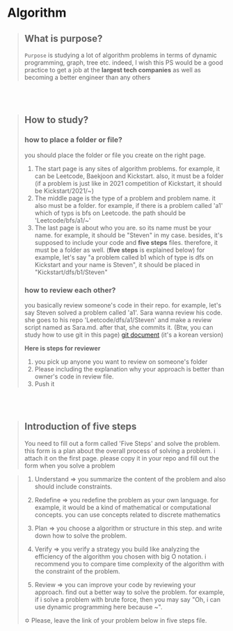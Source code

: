 # Algorithm

> ## What is purpose?
> `Purpose` is studying a lot of algorithm problems in terms of dynamic programming, graph, tree etc. indeed, I wish this PS would be a good practice to get a job at the **largest tech companies** as well as becoming a better engineer than any others

<br />
<br />

> ## How to study?
> ### how to place a folder or file?
> you should place the folder or file you create on the right page. 
> 1. The start page is any sites of algorithm problems. for example, it can be Leetcode, Baekjoon and Kickstart. also, it must be a folder (if a problem is just like in 2021 competition of Kickstart, it should be Kickstart/2021/~)
> 2. The middle page is the type of a problem and problem name. it also must be a folder. for example, if there is a problem called 'a1' which of typs is bfs on Leetcode. the path should be 'Leetcode/bfs/a1/~' 
> 3. The last page is about who you are. so its name must be your name. for example, it should be "Steven" in my case. besides, it's supposed to include your code and **five steps** files. therefore, it must be a folder as well. (**five steps** is explained below) for example, let's say "a problem called b1 which of type is dfs on Kickstart and your name is Steven", it should be placed in "Kickstart/dfs/b1/Steven"
>
>  ### how to review each other?
>  you basically review someone's code in their repo. for example, let's say Steven solved a problem called 'a1'. Sara wanna review his code. she goes to his repo 'Leetcode/dfs/a1/Steven' and make a review script named as Sara.md. after that, she commits it. (Btw, you can study how to use git in this page) [git document](https://git-scm.com/book/ko/v2/%EC%8B%9C%EC%9E%91%ED%95%98%EA%B8%B0-%EB%B2%84%EC%A0%84-%EA%B4%80%EB%A6%AC%EB%9E%80?) (it's a korean version)
> 
>  **Here is steps for reviewer**  
>  1. you pick up anyone you want to review on someone's folder
>  2. Please including the explanation why your approach is better than owner's code in review file.
>  3. Push it 

<br />
<br />

> ## Introduction of five steps
> You need to fill out a form called 'Five Steps' and solve the problem. this form is a plan about the overall process of solving a problem. i attach it on the first page. please copy it in your repo and fill out the form when you solve a problem

> 1. Understand
	=> you summarize the content of the problem and also should include constraints.
>
> 2. Redefine
> => you redefine the problem as your own language. for example, it would be a kind of mathematical or computational concepts. you can use concepts related to discrete mathematics
>
> 3. Plan
> => you choose a algorithm or structure in this step. and write down how to solve the problem. 
>
> 4. Verify 
> => you verify a strategy you build like analyzing the efficiency of the algorithm you chosen with big O notation. i recommend you to compare time complexity of the algorithm with the constraint of the problem.
>
> 5. Review
> => you can improve your code by reviewing your approach. find out a better way to solve the problem. for example, if i solve a problem with brute force, then you may say "Oh, i can use dynamic programming here because ~".
>
>
> ✡ Please, leave the link of your problem below in five steps file.




